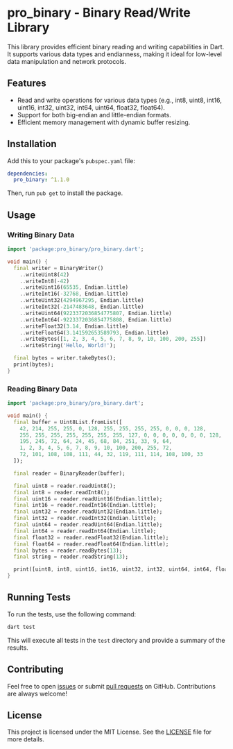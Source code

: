 # pro_binary - Binary Read/Write Library

This library provides efficient binary reading and writing capabilities in Dart. It supports various data types and endianness, making it ideal for low-level data manipulation and network protocols.

## Features

- Read and write operations for various data types (e.g., int8, uint8, int16, uint16, int32, uint32, int64, uint64, float32, float64).
- Support for both big-endian and little-endian formats.
- Efficient memory management with dynamic buffer resizing.

## Installation

Add this to your package's `pubspec.yaml` file:

``` yaml
dependencies:
  pro_binary: ^1.1.0
```

Then, run `pub get` to install the package.

## Usage

### Writing Binary Data

``` dart
import 'package:pro_binary/pro_binary.dart';

void main() {
  final writer = BinaryWriter()
    ..writeUint8(42)
    ..writeInt8(-42)
    ..writeUint16(65535, Endian.little)
    ..writeInt16(-32768, Endian.little)
    ..writeUint32(4294967295, Endian.little)
    ..writeInt32(-2147483648, Endian.little)
    ..writeUint64(9223372036854775807, Endian.little)
    ..writeInt64(-9223372036854775808, Endian.little)
    ..writeFloat32(3.14, Endian.little)
    ..writeFloat64(3.141592653589793, Endian.little)
    ..writeBytes([1, 2, 3, 4, 5, 6, 7, 8, 9, 10, 100, 200, 255])
    ..writeString('Hello, World!');

  final bytes = writer.takeBytes();
  print(bytes);
}
```

### Reading Binary Data

``` dart
import 'package:pro_binary/pro_binary.dart';

void main() {
  final buffer = Uint8List.fromList([
    42, 214, 255, 255, 0, 128, 255, 255, 255, 255, 0, 0, 0, 128,
    255, 255, 255, 255, 255, 255, 255, 127, 0, 0, 0, 0, 0, 0, 0, 128,
    195, 245, 72, 64, 24, 45, 68, 84, 251, 33, 9, 64,
    1, 2, 3, 4, 5, 6, 7, 8, 9, 10, 100, 200, 255, 72,
    72, 101, 108, 108, 111, 44, 32, 119, 111, 114, 108, 100, 33
  ]);

  final reader = BinaryReader(buffer);

  final uint8 = reader.readUint8();
  final int8 = reader.readInt8();
  final uint16 = reader.readUint16(Endian.little);
  final int16 = reader.readInt16(Endian.little);
  final uint32 = reader.readUint32(Endian.little);
  final int32 = reader.readInt32(Endian.little);
  final uint64 = reader.readUint64(Endian.little);
  final int64 = reader.readInt64(Endian.little);
  final float32 = reader.readFloat32(Endian.little);
  final float64 = reader.readFloat64(Endian.little);
  final bytes = reader.readBytes(13);
  final string = reader.readString(13);

  print([uint8, int8, uint16, int16, uint32, int32, uint64, int64, float32, float64, bytes, string]);
}
```

## Running Tests

To run the tests, use the following command:

``` bash
dart test
```

This will execute all tests in the `test` directory and provide a summary of the results.

## Contributing

Feel free to open [issues](https://github.com/pro100andrey/pro_binary/issues) or submit [pull requests](https://github.com/pro100andrey/pro_binary/pulls) on GitHub. Contributions are always welcome!

## License

This project is licensed under the MIT License. See the [LICENSE](./LICENSE) file for more details.

